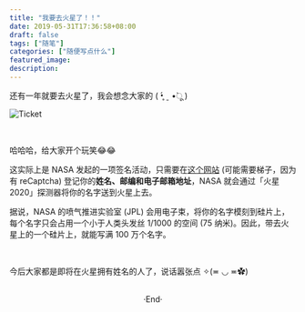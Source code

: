 ```yaml
---
title: "我要去火星了！！"
date: 2019-05-31T17:36:58+08:00
draft: false
tags: ["随笔"]
categories: ["随便写点什么"]
featured_image: 
description: 
---
```

<!-- 
![](https://mogeko.github.io/blog-images/r/069/)
<span class="spoiler" ></span>
&emsp;&emsp;
 -->

还有一年就要去火星了，我会想念大家的 ( •̥́ ˍ •̀ू )

![Ticket](https://mogeko.github.io/blog-images/r/069/BoardingPass_MyNameOnMars2020.png)

<br>

哈哈哈，给大家开个玩笑😂😂

这实际上是 NASA 发起的一项签名活动，只需要在[这个网站](https://mars.nasa.gov/participate/send-your-name/mars2020) (可能需要梯子，因为有 reCaptcha) 登记你的**姓名、邮编和电子邮箱地址**，NASA 就会通过「火星 2020」探测器将你的名字送到火星上去。

据说，NASA 的喷气推进实验室 (JPL) 会用电子束，将你的名字模刻到硅片上，每个名字只会占用一个小于人类头发丝 1/1000 的空间 (75 纳米)。因此，带去火星上的一个硅片上，就能写满 100 万个名字。

<br>

今后大家都是即将在火星拥有姓名的人了，说话嚣张点 ✧(≖ ◡ ≖✿)



<br>

<center>  ·End·  </center>